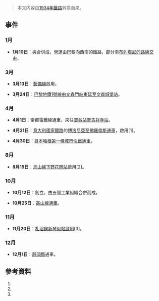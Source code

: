 > 本文内容由[1934年鐵路](https://zh.wikipedia.org/wiki/1934年鐵路)转换而来。


## 事件

### 1月

  - **1月10日**：與合併成，營運由巴黎向西南的鐵路，部分南[布列塔尼的路線交由](https://zh.wikipedia.org/wiki/布列塔尼 "wikilink")。

### 3月

  - **3月13日**：[藝備線](../Page/藝備線.md "wikilink")啟用。

  - **3月24日**：[巴黎地鐵](../Page/巴黎地鐵.md "wikilink")[1號線由](../Page/巴黎地鐵1號線.md "wikilink")[文森門站東延至](https://zh.wikipedia.org/wiki/文森門站 "wikilink")[文森城堡站](../Page/文森城堡站.md "wikilink")。

### 4月

  - **4月1日**：帝都電鐵線通車，來往[澀谷站至](https://zh.wikipedia.org/wiki/澀谷站 "wikilink")[吉祥寺站](https://zh.wikipedia.org/wiki/吉祥寺站 "wikilink")。

  - **4月21日**：[意大利國家鐵路](../Page/意大利國家鐵路.md "wikilink")的[博洛尼亞至](https://zh.wikipedia.org/wiki/博洛尼亞 "wikilink")[佛羅倫斯通車](https://zh.wikipedia.org/wiki/佛羅倫斯 "wikilink")，啟用\[1\]。

  - **4月30日**：[哥本哈根第一條](https://zh.wikipedia.org/wiki/哥本哈根 "wikilink")[城市快鐵通車](https://zh.wikipedia.org/wiki/城市快鐵 "wikilink")。

### 8月

  - **8月15日**：[烏山線](../Page/烏山線.md "wikilink")[下野花岡站](../Page/下野花岡站.md "wikilink")啟用\[2\]。

### 10月

  - **10月12日**：創立，由五個工業組織合併而成。

  - **10月25日**：[高山線通車](https://zh.wikipedia.org/wiki/高山線 "wikilink")。

### 11月

  - **11月20日**：[札沼線](../Page/札沼線.md "wikilink")[新琴似站啟用](https://zh.wikipedia.org/wiki/新琴似站 "wikilink")\[3\]。

### 12月

  - **12月1日**：[靜岡縣](../Page/靜岡縣.md "wikilink")通車。

## 參考資料

1.
2.
3.